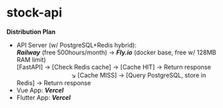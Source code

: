 # stock-api

**Distribution Plan**

- API Server (w/ PostgreSQL+Redis hybrid):  
***Railway*** (free 500hours/month) -> ***Fly.io*** (docker base, free w/ 128MB RAM limit)  
[FastAPI] → [Check Redis cache] → [Cache HIT] → Return response  
　　　　　　　　　↘ [Cache MISS] → [Query PostgreSQL, store in Redis] → Return response  
- Vue App: ***Vercel***  
- Flutter App: ***Vercel***  

